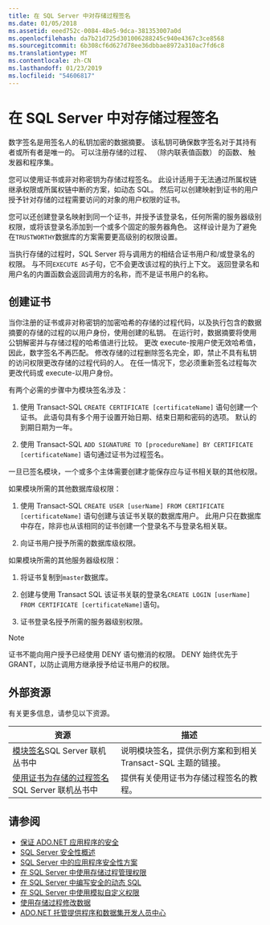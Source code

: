 ```yaml
---
title: 在 SQL Server 中对存储过程签名
ms.date: 01/05/2018
ms.assetid: eeed752c-0084-48e5-9dca-381353007a0d
ms.openlocfilehash: da7b21d725d301006288245c940e4367c3ce8568
ms.sourcegitcommit: 6b308cf6d627d78ee36dbbae8972a310ac7fd6c8
ms.translationtype: MT
ms.contentlocale: zh-CN
ms.lasthandoff: 01/23/2019
ms.locfileid: "54606817"
---
```

# <a name="signing-stored-procedures-in-sql-server"></a>在 SQL Server 中对存储过程签名
 数字签名是用签名人的私钥加密的数据摘要。 该私钥可确保数字签名对于其持有者或所有者是唯一的。 可以注册存储的过程、 （除内联表值函数） 的函数、 触发器和程序集。  
  
 您可以使用证书或非对称密钥为存储过程签名。 此设计适用于无法通过所属权链继承权限或所属权链中断的方案，如动态 SQL。 然后可以创建映射到证书的用户授予针对存储的过程需要访问的对象的用户权限的证书。  

 您可以还创建登录名映射到同一个证书，并授予该登录名，任何所需的服务器级别权限，或将该登录名添加到一个或多个固定的服务器角色。 这样设计是为了避免在`TRUSTWORTHY`数据库的方案需要更高级别的权限设置。  
  
 当执行存储的过程时，SQL Server 将与调用方的相结合证书用户和/或登录名的权限。 与不同`EXECUTE AS`子句，它不会更改该过程的执行上下文。 返回登录名和用户名的内置函数会返回调用方的名称，而不是证书用户的名称。  
  
## <a name="creating-certificates"></a>创建证书  
 当你注册的证书或非对称密钥的加密哈希的存储的过程代码，以及执行包含的数据摘要的存储的过程的以用户身份，使用创建的私钥。 在运行时，数据摘要将使用公钥解密并与存储过程的哈希值进行比较。 更改 execute-按用户使无效哈希值，因此，数字签名不再匹配。 修改存储的过程删除签名完全，即，禁止不具有私钥的访问权限更改存储的过程代码的人。 在任一情况下，您必须重新签名过程每次更改代码或 execute-以用户身份。  
  
 有两个必需的步骤中为模块签名涉及：  
  
1.  使用 Transact-SQL `CREATE CERTIFICATE [certificateName]` 语句创建一个证书。 此语句具有多个用于设置开始日期、结束日期和密码的选项。 默认的到期日期为一年。  
  
1.  使用 Transact-SQL `ADD SIGNATURE TO [procedureName] BY CERTIFICATE [certificateName]` 语句通过证书为过程签名。  

一旦已签名模块，一个或多个主体需要创建才能保存应与证书相关联的其他权限。  

如果模块所需的其他数据库级权限：  
  
1.  使用 Transact-SQL `CREATE USER [userName] FROM CERTIFICATE [certificateName]` 语句创建与该证书关联的数据库用户。 此用户只在数据库中存在，除非也从该相同的证书创建一个登录名不与登录名相关联。  
  
1.  向证书用户授予所需的数据库级权限。  
  
如果模块所需的其他服务器级权限：  
  
1.  将证书复制到`master`数据库。  
 
1.  创建与使用 Transact SQL 该证书关联的登录名`CREATE LOGIN [userName] FROM CERTIFICATE [certificateName]`语句。  
  
1.  证书登录名授予所需的服务器级别权限。  
  
> [!NOTE]  
>  证书不能向用户授予已经使用 DENY 语句撤消的权限。 DENY 始终优先于 GRANT，以防止调用方继承授予给证书用户的权限。  
  
## <a name="external-resources"></a>外部资源  
 有关更多信息，请参见以下资源。  
  
|资源|描述|  
|--------------|-----------------|  
|[模块签名](https://go.microsoft.com/fwlink/?LinkId=98590)SQL Server 联机丛书中|说明模块签名，提供示例方案和到相关 Transact-SQL 主题的链接。|  
|[使用证书为存储的过程签名](/sql/relational-databases/tutorial-signing-stored-procedures-with-a-certificate)SQL Server 联机丛书中|提供有关使用证书为存储过程签名的教程。|  
  
## <a name="see-also"></a>请参阅
- [保证 ADO.NET 应用程序的安全](../../../../../docs/framework/data/adonet/securing-ado-net-applications.md)
- [SQL Server 安全性概述](../../../../../docs/framework/data/adonet/sql/overview-of-sql-server-security.md)
- [SQL Server 中的应用程序安全性方案](../../../../../docs/framework/data/adonet/sql/application-security-scenarios-in-sql-server.md)
- [在 SQL Server 中使用存储过程管理权限](../../../../../docs/framework/data/adonet/sql/managing-permissions-with-stored-procedures-in-sql-server.md)
- [在 SQL Server 中编写安全的动态 SQL](../../../../../docs/framework/data/adonet/sql/writing-secure-dynamic-sql-in-sql-server.md)
- [在 SQL Server 中使用模拟自定义权限](../../../../../docs/framework/data/adonet/sql/customizing-permissions-with-impersonation-in-sql-server.md)
- [使用存储过程修改数据](../../../../../docs/framework/data/adonet/modifying-data-with-stored-procedures.md)
- [ADO.NET 托管提供程序和数据集开发人员中心](https://go.microsoft.com/fwlink/?LinkId=217917)
